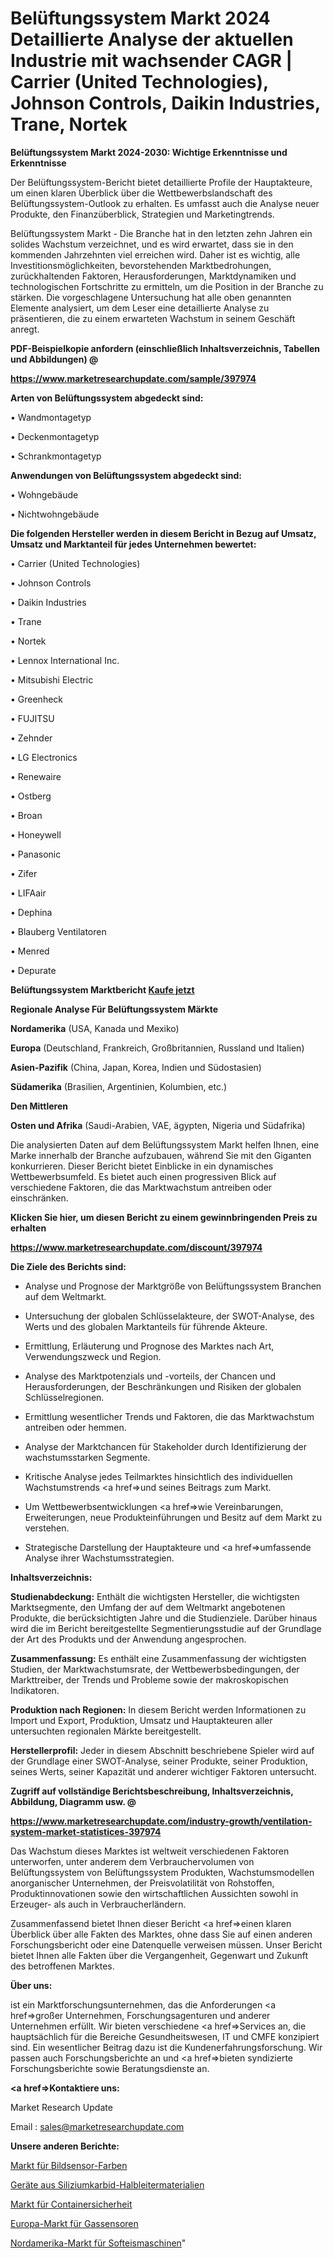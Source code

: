 # Belüftungssystem Markt 2024 Detaillierte Analyse der aktuellen Industrie mit wachsender CAGR | Carrier (United Technologies), Johnson Controls, Daikin Industries, Trane, Nortek

<strong>Belüftungssystem Markt 2024-2030: Wichtige Erkenntnisse und Erkenntnisse</strong>

Der Belüftungssystem-Bericht bietet detaillierte Profile der Hauptakteure, um einen klaren Überblick über die Wettbewerbslandschaft des Belüftungssystem-Outlook zu erhalten. Es umfasst auch die Analyse neuer Produkte, den Finanzüberblick, Strategien und Marketingtrends.

Belüftungssystem Markt - Die Branche hat in den letzten zehn Jahren ein solides Wachstum verzeichnet, und es wird erwartet, dass sie in den kommenden Jahrzehnten viel erreichen wird. Daher ist es wichtig, alle Investitionsmöglichkeiten, bevorstehenden Marktbedrohungen, zurückhaltenden Faktoren, Herausforderungen, Marktdynamiken und technologischen Fortschritte zu ermitteln, um die Position in der Branche zu stärken. Die vorgeschlagene Untersuchung hat alle oben genannten Elemente analysiert, um dem Leser eine detaillierte Analyse zu präsentieren, die zu einem erwarteten Wachstum in seinem Geschäft anregt.



<strong><b>PDF-Beispielkopie anfordern (einschließlich Inhaltsverzeichnis, Tabellen und Abbildungen) @ </b></strong>

<strong><a href=https://www.marketresearchupdate.com/sample/397974>

<strong>https://www.marketresearchupdate.com/sample/397974</u></a></strong></strong>



<strong>Arten von Belüftungssystem abgedeckt sind:</strong>

• Wandmontagetyp

• Deckenmontagetyp

• Schrankmontagetyp



<strong>Anwendungen von Belüftungssystem abgedeckt sind:</strong>

• Wohngebäude

• Nichtwohngebäude



<strong>Die folgenden Hersteller werden in diesem Bericht in Bezug auf Umsatz, Umsatz und Marktanteil für jedes Unternehmen bewertet:</strong>

• Carrier (United Technologies)

• Johnson Controls

• Daikin Industries

• Trane

• Nortek

• Lennox International Inc.

• Mitsubishi Electric

• Greenheck

• FUJITSU

• Zehnder

• LG Electronics

• Renewaire

• Ostberg

• Broan

• Honeywell

• Panasonic

• Zifer

• LIFAair

• Dephina

• Blauberg Ventilatoren

• Menred

• Depurate



<strong>Belüftungssystem Marktbericht <a href=https://www.marketresearchupdate.com/buynow/397974>Kaufe jetzt</a></strong>



<strong>Regionale Analyse Für Belüftungssystem Märkte</strong>



<strong>Nordamerika</strong> (USA, Kanada und Mexiko)



<strong>Europa</strong> (Deutschland, Frankreich, Großbritannien, Russland und Italien)



<strong>Asien-Pazifik</strong> (China, Japan, Korea, Indien und Südostasien)



<strong>Südamerika</strong> (Brasilien, Argentinien, Kolumbien, etc.)



<strong>Den Mittleren</strong> 

<strong>Osten und Afrika</strong> (Saudi-Arabien, VAE, ägypten, Nigeria und Südafrika)

Die analysierten Daten auf dem Belüftungssystem Markt helfen Ihnen, eine Marke innerhalb der Branche aufzubauen, während Sie mit den Giganten konkurrieren. Dieser Bericht bietet Einblicke in ein dynamisches Wettbewerbsumfeld. Es bietet auch einen progressiven Blick auf verschiedene Faktoren, die das Marktwachstum antreiben oder einschränken.



<strong>Klicken Sie hier, um diesen Bericht zu einem gewinnbringenden Preis zu erhalten
</strong>

<strong><a href=https://www.marketresearchupdate.com/discount/397974>https://www.marketresearchupdate.com/discount/397974</b></u></strong></a>



<strong>Die Ziele des Berichts sind:</strong>

- Analyse und Prognose der Marktgröße von Belüftungssystem Branchen auf dem Weltmarkt.

- Untersuchung der globalen Schlüsselakteure, der SWOT-Analyse, des Werts und des globalen Marktanteils für führende Akteure.

- Ermittlung, Erläuterung und Prognose des Marktes nach Art, Verwendungszweck und Region.

- Analyse des Marktpotenzials und -vorteils, der Chancen und Herausforderungen, der Beschränkungen und Risiken der globalen Schlüsselregionen.

- Ermittlung wesentlicher Trends und Faktoren, die das Marktwachstum antreiben oder hemmen.

- Analyse der Marktchancen für Stakeholder durch Identifizierung der wachstumsstarken Segmente.

- Kritische Analyse jedes Teilmarktes hinsichtlich des individuellen Wachstumstrends <a href=>und</a> seines Beitrags zum Markt.

- Um Wettbewerbsentwicklungen <a href=>wie</a> Vereinbarungen, Erweiterungen, neue Produkteinführungen und Besitz auf dem Markt zu verstehen.

- Strategische Darstellung der Hauptakteure und <a href=>umfas</a>sende Analyse ihrer Wachstumsstrategien.



<strong>Inhaltsverzeichnis:</strong>



<strong>Studienabdeckung:</strong> Enthält die wichtigsten Hersteller, die wichtigsten Marktsegmente, den Umfang der auf dem Weltmarkt angebotenen Produkte, die berücksichtigten Jahre und die Studienziele. Darüber hinaus wird die im Bericht bereitgestellte Segmentierungsstudie auf der Grundlage der Art des Produkts und der Anwendung angesprochen.



<strong>Zusammenfassung:</strong> Es enthält eine Zusammenfassung der wichtigsten Studien, der Marktwachstumsrate, der Wettbewerbsbedingungen, der Markttreiber, der Trends und Probleme sowie der makroskopischen Indikatoren.



<strong>Produktion nach Regionen:</strong> In diesem Bericht werden Informationen zu Import und Export, Produktion, Umsatz und Hauptakteuren aller untersuchten regionalen Märkte bereitgestellt.



<strong>Herstellerprofil:</strong> Jeder in diesem Abschnitt beschriebene Spieler wird auf der Grundlage einer SWOT-Analyse, seiner Produkte, seiner Produktion, seines Werts, seiner Kapazität und anderer wichtiger Faktoren untersucht.



<strong><b>Zugriff auf vollständige Berichtsbeschreibung, Inhaltsverzeichnis, Abbildung, Diagramm usw. @ </b></strong>

<strong><a href=https://www.marketresearchupdate.com/industry-growth/ventilation-system-market-statistices-397974>https://www.marketresearchupdate.com/industry-growth/ventilation-system-market-statistices-397974</a></strong>

Das Wachstum dieses Marktes ist weltweit verschiedenen Faktoren unterworfen, unter anderem dem Verbrauchervolumen von Belüftungssystem von Belüftungssystem Produkten, Wachstumsmodellen anorganischer Unternehmen, der Preisvolatilität von Rohstoffen, Produktinnovationen sowie den wirtschaftlichen Aussichten sowohl in Erzeuger- als auch in Verbraucherländern.

Zusammenfassend bietet Ihnen dieser Bericht <a href=>einen</a> klaren Überblick über alle Fakten des Marktes, ohne dass Sie auf einen anderen Forschungsbericht oder eine Datenquelle verweisen müssen. Unser Bericht bietet Ihnen alle Fakten über die Vergangenheit, Gegenwart und Zukunft des betroffenen Marktes.



<strong>Über uns:</strong>

 ist ein Marktforschungsunternehmen, das die Anforderungen <a href=>großer</a> Unternehmen, Forschungsagenturen und anderer Unternehmen erfüllt. Wir bieten verschiedene <a href=>Services</a> an, die hauptsächlich für die Bereiche Gesundheitswesen, IT und CMFE konzipiert sind. Ein wesentlicher Beitrag dazu ist die Kundenerfahrungsforschung. Wir passen auch Forschungsberichte an und <a href=>bieten</a> syndizierte Forschungsberichte sowie Beratungsdienste an.



<strong><a href=>Kontaktiere uns:</a></strong>

Market Research Update

Email : sales@marketresearchupdate.com



<strong>Unsere anderen Berichte:</strong>

<a href=https://www.linkedin.com/pulse/image-sensor-color-market-latest-report>Markt für Bildsensor-Farben</a>

<a href=https://www.linkedin.com/pulse/silicon-carbide-sic-semiconductor-materials-devices>Geräte aus Siliziumkarbid-Halbleitermaterialien</a>

<a href=https://www.linkedin.com/pulse/container-security-market-outlooks-2023-size>Markt für Containersicherheit</a>

<a href=https://www.linkedin.com/pulse/europe-gas-sensors-market-size-analysis-leading>Europa-Markt für Gassensoren</a>

<a href=https://www.linkedin.com/pulse/north-america-soft-ice-cream-machines-market-trends-2023>Nordamerika-Markt für Softeismaschinen</a>"

